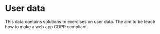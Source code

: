 # User data
This data contains solutions to exercises on user data.
The aim to be teach how to make a web app GDPR compliant.